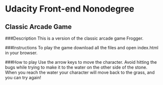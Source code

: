 # Udacity Front-end Nonodegree 
## Classic Arcade Game

###Description
This is a version of the classic arcade game Frogger.

###Instructions
To play the game download all the files and open index.html in your browser.

###How to play
Use the arrow keys to move the character.
Avoid hitting the bugs while trying to make it to the water on the other side of the stone. When you reach the water your character will move back to the grass, and you can try again!
